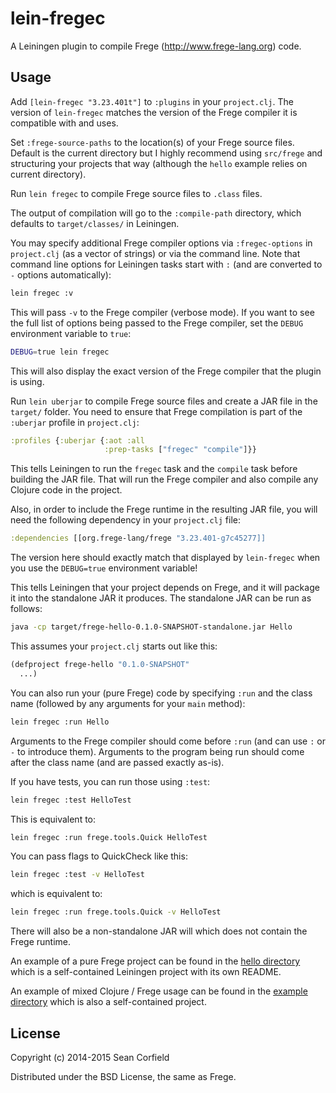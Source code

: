 lein-fregec
===========

A Leiningen plugin to compile Frege (http://www.frege-lang.org) code.

Usage
-----

Add `[lein-fregec "3.23.401t"]` to `:plugins` in your `project.clj`. The version of `lein-fregec` matches the version of the Frege compiler it is compatible with and uses.

Set `:frege-source-paths` to the location(s) of your Frege source files. Default is the current directory but I highly recommend using `src/frege` and structuring your projects that way (although the `hello` example relies on current directory).

Run `lein fregec` to compile Frege source files to `.class` files.

The output of compilation will go to the `:compile-path` directory, which defaults to `target/classes/` in Leiningen.

You may specify additional Frege compiler options via `:fregec-options` in `project.clj` (as a vector of strings) or via the command line. Note that command line options for Leiningen tasks start with `:` (and are converted to `-` options automatically):

```sh
lein fregec :v
```

This will pass `-v` to the Frege compiler (verbose mode). If you want to see the full list of options being passed to the Frege compiler, set the `DEBUG` environment variable to `true`:

```sh
DEBUG=true lein fregec
```

This will also display the exact version of the Frege compiler that the plugin is using.

Run `lein uberjar` to compile Frege source files and create a JAR file in the `target/` folder. You need to ensure that Frege compilation is part of the `:uberjar` profile in `project.clj`:

```clojure
:profiles {:uberjar {:aot :all
                     :prep-tasks ["fregec" "compile"]}}
```

This tells Leiningen to run the `fregec` task and the `compile` task before building the JAR file. That will run the Frege compiler and also compile any Clojure code in the project.

Also, in order to include the Frege runtime in the resulting JAR file, you will need the following dependency in your `project.clj` file:

```clojure
:dependencies [[org.frege-lang/frege "3.23.401-g7c45277]]
```

The version here should exactly match that displayed by `lein-fregec` when you use the `DEBUG=true` environment variable!

This tells Leiningen that your project depends on Frege, and it will package it into the standalone JAR it produces. The standalone JAR can be run as follows:

```sh
java -cp target/frege-hello-0.1.0-SNAPSHOT-standalone.jar Hello
```

This assumes your `project.clj` starts out like this:

```clojure
(defproject frege-hello "0.1.0-SNAPSHOT"
  ...)
```

You can also run your (pure Frege) code by specifying `:run` and the class name (followed by any arguments for your `main` method):

```sh
lein fregec :run Hello
```

Arguments to the Frege compiler should come before `:run` (and can use `:` or `-` to introduce them). Arguments to the program being run should come after the class name (and are passed exactly as-is).

If you have tests, you can run those using `:test`:

```sh
lein fregec :test HelloTest
```

This is equivalent to:

```sh
lein fregec :run frege.tools.Quick HelloTest
```

You can pass flags to QuickCheck like this:

```sh
lein fregec :test -v HelloTest
```

which is equivalent to:

```sh
lein fregec :run frege.tools.Quick -v HelloTest
```

There will also be a non-standalone JAR will which does not contain the Frege runtime.

An example of a pure Frege project can be found in the [hello directory](https://github.com/Frege/frege-lein-plugin/tree/master/hello) which is a self-contained Leiningen project with its own README.

An example of mixed Clojure / Frege usage can be found in the [example directory](https://github.com/Frege/frege-lein-plugin/tree/master/example) which is also a self-contained project.

License
-------

Copyright (c) 2014-2015 Sean Corfield

Distributed under the BSD License, the same as Frege.
